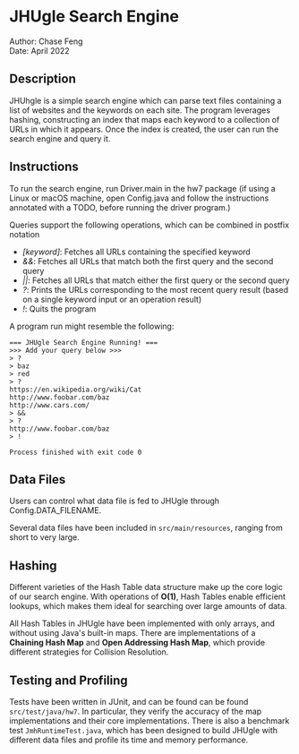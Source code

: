 # JHUgle Search Engine

Author: Chase Feng  
Date: April 2022

## Description

JHUhgle is a simple search engine which can parse text files containing a list of websites and the keywords on each site.
The program leverages hashing, constructing an index that maps each keyword to a collection of URLs in which it appears.
Once the index is created, the user can run the search engine and query it.

## Instructions

To run the search engine, run Driver.main in the hw7 package (if using a Linux or macOS machine, open Config.java and
follow the instructions annotated with a TODO, before running the driver program.)

Queries support the following operations, which can be combined in postfix notation
* _[keyword]_: Fetches all URLs containing the specified keyword
* _&&_: Fetches all URLs that match both the first query and the second query
* _||_: Fetches all URLs that match either the first query or the second query
* _?_: Prints the URLs corresponding to the most recent query result (based on a single keyword input or an operation result)
* _!_: Quits the program

A program run might resemble the following:

    === JHUgle Search Engine Running! ===
    >>> Add your query below >>>
    > ?
    > baz
    > red
    > ?
    https://en.wikipedia.org/wiki/Cat
    http://www.foobar.com/baz
    http://www.cars.com/
    > &&
    > ?
    http://www.foobar.com/baz
    > !
    
    Process finished with exit code 0

## Data Files

Users can control what data file is fed to JHUgle through Config.DATA_FILENAME.

Several data files have been included in `src/main/resources`, ranging from short to very large.

## Hashing

Different varieties of the Hash Table data structure make up the core logic of our search engine. With operations of **O(1)**,
Hash Tables enable efficient lookups, which makes them ideal for searching over large amounts of data.

All Hash Tables in JHUgle have been implemented with only arrays, and without using Java's built-in maps. There are
implementations of a **Chaining Hash Map** and **Open Addressing Hash Map**, which provide different strategies for
Collision Resolution.

## Testing and Profiling

Tests have been written in JUnit, and can be found can be found `src/test/java/hw7`. In particular, they verify the
accuracy of the map implementations and their core implementations. There is also a benchmark test `JmhRuntimeTest.java`,
which has been designed to build JHUgle with different data files and profile its time and memory performance.